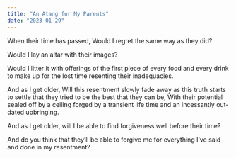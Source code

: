```yaml
---
title: "An Atang for My Parents"
date: "2023-01-29"
---
```


When their time has passed,
Would I regret the same way as they did?

Would I lay an altar with their images?

Would I litter it with offerings
of the first piece of every food and every drink
to make up for the lost time resenting
their inadequacies.

And as I get older,
Will this resentment slowly fade away
as this truth starts to settle that
they tried to be the best that they can be,
With their potential sealed off
by a ceiling forged by a transient life time
and an incessantly out-dated upbringing.

And as I get older,
will I be able to find forgiveness well before their time?

And do you think that
they’ll be able to forgive me
for everything I’ve said and done in my resentment?
